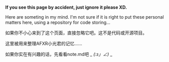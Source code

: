 **If you see this page by accident, just ignore it please XD.**


Here are someting in my mind. I'm not sure if it is right to put these personal matters here, using a repository for code storing...


如果你不小心来到了这个页面，直接忽略它吧。这不是代码或开源项目。

这里被用来整理AFXR小光君的记忆……

如果你实在有兴趣的话，先看看note.md吧 _ _(:з」∠)_ _
